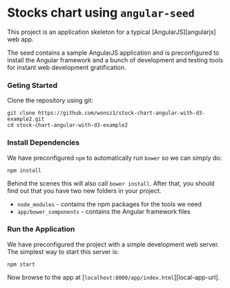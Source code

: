 
# Stocks chart using `angular-seed` 

This project is an application skeleton for a typical [AngularJS][angularjs] web app. 

The seed contains a sample AngularJS application and is preconfigured to install the Angular
framework and a bunch of development and testing tools for instant web development gratification.

### Geting Started
Clone the repository using git:

```
git clone https://github.com/wonsz1/stock-chart-angular-with-d3-example2.git
cd stock-chart-angular-with-d3-example2
```

### Install Dependencies

We have preconfigured `npm` to automatically run `bower` so we can simply do:

```
npm install
```

Behind the scenes this will also call `bower install`. After that, you should find out that you have
two new folders in your project.

* `node_modules` - contains the npm packages for the tools we need
* `app/bower_components` - contains the Angular framework files

### Run the Application

We have preconfigured the project with a simple development web server. The simplest way to start
this server is:

```
npm start
```

Now browse to the app at [`localhost:8000/app/index.html`][local-app-url].

